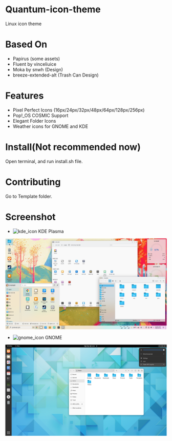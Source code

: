 # Quantum-icon-theme
Linux icon theme

# Based On
* Papirus (some assets)
* Fluent by vinceliuice
* Moka by snwh (Design)
* breeze-extended-alt (Trash Can Design)

# Features

* Pixel Perfect Icons (16px/24px/32px/48px/64px/128px/256px)
* Pop!_OS COSMIC Support
* Elegant Folder Icons
* Weather icons for GNOME and KDE

# Install(Not recommended now)

Open terminal, and run install.sh file.

# Contributing

Go to Template folder.

# Screenshot

* ![kde_icon](src/Quantum/16/apps/desktop-environment-kde.svg) KDE Plasma

![kde_screenshot](images/kde_screenshot.png)

* ![gnome_icon](src/Quantum/16/apps/desktop-environment-gnome.svg) GNOME

![gnome_screenshot](images/gnome_screenshot.png)
